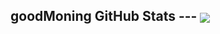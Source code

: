 <h2>goodMoning</2>
GitHub Stats
---
<img align="center" src="https://github-readme-stats.vercel.app/api?
username=Aiperimm&count_private=true&title_color=FD9047&icon_color=FD9047&text_color=0C2233&custom_title=Aiperim's+GitHub+Stats&show icons=true" />
